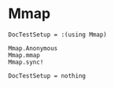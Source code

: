 # Mmap

```@meta
DocTestSetup = :(using Mmap)
```

```@docs
Mmap.Anonymous
Mmap.mmap
Mmap.sync!
```

```@meta
DocTestSetup = nothing
```
